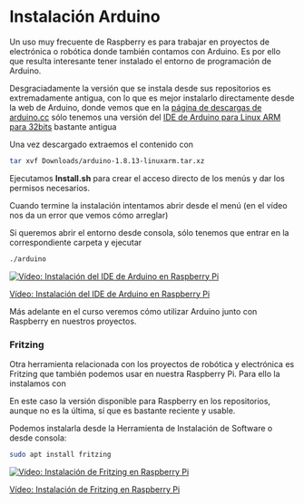 # Instalación Arduino

Un uso muy frecuente de Raspberry es para trabajar en proyectos de electrónica o robótica donde también contamos con Arduino. Es por ello que resulta interesante tener instalado el entorno de programación de Arduino.

Desgraciadamente la versión que se instala desde sus repositorios es extremadamente antigua, con lo que es mejor instalarlo directamente desde la web de Arduino, donde vemos que en la  [página de descargas de arduino.cc](https://www.arduino.cc/en/Main/Software) sólo tenemos una versión del [IDE de Arduino para Linux ARM para 32bits](https://www.arduino.cc/download_handler.php?f=/arduino-1.8.13-linuxarm.tar.xz) bastante antigua

Una vez descargado extraemos el contenido con 

```sh
tar xvf Downloads/arduino-1.8.13-linuxarm.tar.xz
```

Ejecutamos **Install.sh** para crear el acceso directo de los menús y dar los permisos necesarios.

Cuando termine la instalación intentamos abrir desde el menú (en el vídeo nos da un error que vemos cómo arreglar)

Si queremos abrir el entorno desde consola, sólo tenemos que entrar en la correspondiente carpeta y ejecutar 
```sh
./arduino
```

[![Vídeo: Instalación del IDE de Arduino en Raspberry Pi](https://img.youtube.com/vi/-PdmFyhnQV0/0.jpg)](https://drive.google.com/file/d/1ljtLrWubUC5W_OMOPpD7OaIO4FWISjxz/view?usp=sharing)

[Vídeo: Instalación del IDE de Arduino en Raspberry Pi](https://drive.google.com/file/d/1ljtLrWubUC5W_OMOPpD7OaIO4FWISjxz/view?usp=sharing)

Más adelante en el curso veremos cómo utilizar Arduino junto con Raspberry en nuestros proyectos.
### Fritzing

Otra herramienta relacionada con los proyectos de robótica y electrónica es Fritzing que también podemos usar en nuestra Raspberry Pi. Para ello la instalamos con

En este caso la versión disponible para Raspberry en los repositorios, aunque no es la última, sí que es bastante reciente y usable.

Podemos instalarla desde la Herramienta de Instalación de Software o desde consola:

```sh
sudo apt install fritzing
```


[![Vídeo: Instalación de Fritzing en Raspberry Pi](https://img.youtube.com/vi/P_-ZmPEDHzs/0.jpg)](https://drive.google.com/file/d/1kfjQnGYZxjrY5CO4ebJR38FG6CZiMZj8/view?usp=sharing)

[Vídeo: Instalación de Fritzing en Raspberry Pi](https://drive.google.com/file/d/1kfjQnGYZxjrY5CO4ebJR38FG6CZiMZj8/view?usp=sharing)

